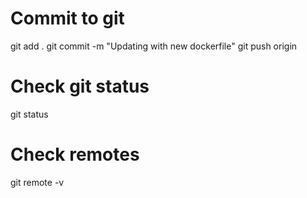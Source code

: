 
# Commit to git

git add .
git commit -m "Updating with new dockerfile"
git push origin

# Check git status

git status

# Check remotes

git remote -v